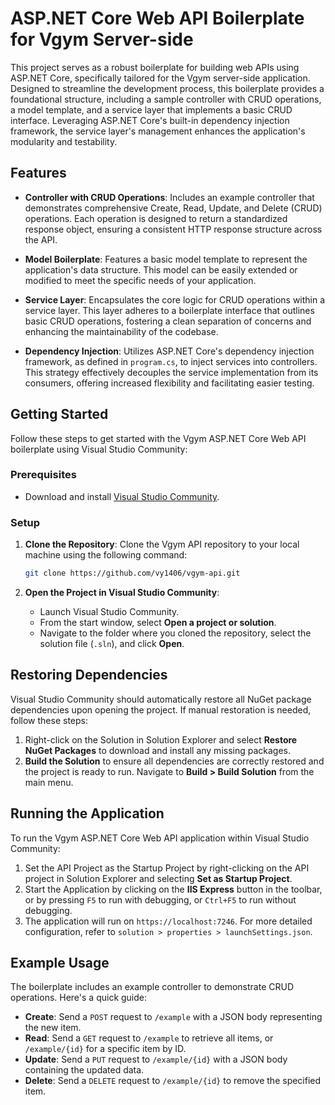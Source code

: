 # ASP.NET Core Web API Boilerplate for Vgym Server-side

This project serves as a robust boilerplate for building web APIs using ASP.NET Core, specifically tailored for the Vgym server-side application. Designed to streamline the development process, this boilerplate provides a foundational structure, including a sample controller with CRUD operations, a model template, and a service layer that implements a basic CRUD interface. Leveraging ASP.NET Core's built-in dependency injection framework, the service layer's management enhances the application's modularity and testability.

## Features

- **Controller with CRUD Operations**: Includes an example controller that demonstrates comprehensive Create, Read, Update, and Delete (CRUD) operations. Each operation is designed to return a standardized response object, ensuring a consistent HTTP response structure across the API.

- **Model Boilerplate**: Features a basic model template to represent the application's data structure. This model can be easily extended or modified to meet the specific needs of your application.

- **Service Layer**: Encapsulates the core logic for CRUD operations within a service layer. This layer adheres to a boilerplate interface that outlines basic CRUD operations, fostering a clean separation of concerns and enhancing the maintainability of the codebase.

- **Dependency Injection**: Utilizes ASP.NET Core's dependency injection framework, as defined in `program.cs`, to inject services into controllers. This strategy effectively decouples the service implementation from its consumers, offering increased flexibility and facilitating easier testing.

## Getting Started

Follow these steps to get started with the Vgym ASP.NET Core Web API boilerplate using Visual Studio Community:

### Prerequisites

- Download and install [Visual Studio Community](https://visualstudio.microsoft.com/vs/community/).

### Setup

1. **Clone the Repository**: Clone the Vgym API repository to your local machine using the following command:
   ```bash
   git clone https://github.com/vy1406/vgym-api.git
   ```

2. **Open the Project in Visual Studio Community**:
   - Launch Visual Studio Community.
   - From the start window, select **Open a project or solution**.
   - Navigate to the folder where you cloned the repository, select the solution file (`.sln`), and click **Open**.

## Restoring Dependencies

Visual Studio Community should automatically restore all NuGet package dependencies upon opening the project. If manual restoration is needed, follow these steps:

1. Right-click on the Solution in Solution Explorer and select **Restore NuGet Packages** to download and install any missing packages.
2. **Build the Solution** to ensure all dependencies are correctly restored and the project is ready to run. Navigate to **Build > Build Solution** from the main menu.

## Running the Application

To run the Vgym ASP.NET Core Web API application within Visual Studio Community:

1. Set the API Project as the Startup Project by right-clicking on the API project in Solution Explorer and selecting **Set as Startup Project**.
2. Start the Application by clicking on the **IIS Express** button in the toolbar, or by pressing `F5` to run with debugging, or `Ctrl+F5` to run without debugging.
3. The application will run on `https://localhost:7246`. For more detailed configuration, refer to `solution > properties > launchSettings.json`.

## Example Usage

The boilerplate includes an example controller to demonstrate CRUD operations. Here's a quick guide:

- **Create**: Send a `POST` request to `/example` with a JSON body representing the new item.
- **Read**: Send a `GET` request to `/example` to retrieve all items, or `/example/{id}` for a specific item by ID.
- **Update**: Send a `PUT` request to `/example/{id}` with a JSON body containing the updated data.
- **Delete**: Send a `DELETE` request to `/example/{id}` to remove the specified item.
